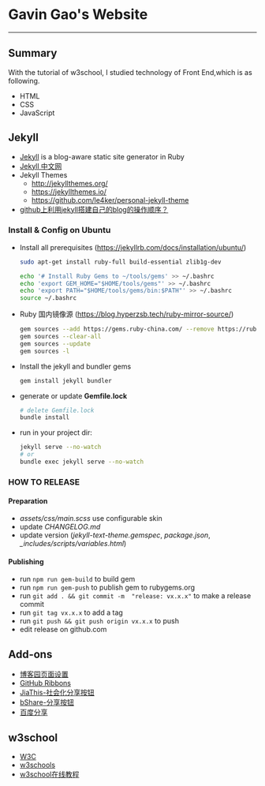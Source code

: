 # Gavin Gao's Website

----------

## Summary

With the tutorial of w3school, I studied technology of Front End,which is as following.

* HTML
* CSS
* JavaScript

## Jekyll

* [Jekyll](https://jekyllrb.com/) is a blog-aware static site generator in Ruby
* [Jekyll 中文网](https://www.jekyll.com.cn/)
* Jekyll Themes
  - http://jekyllthemes.org/
  - https://jekyllthemes.io/
  - https://github.com/le4ker/personal-jekyll-theme
* [github上利用jekyll搭建自己的blog的操作顺序？](https://www.zhihu.com/question/30018945?sort=created)

### Install & Config on Ubuntu

* Install all prerequisites (https://jekyllrb.com/docs/installation/ubuntu/)
  ```sh
  sudo apt-get install ruby-full build-essential zlib1g-dev

  echo '# Install Ruby Gems to ~/tools/gems' >> ~/.bashrc
  echo 'export GEM_HOME="$HOME/tools/gems"' >> ~/.bashrc
  echo 'export PATH="$HOME/tools/gems/bin:$PATH"' >> ~/.bashrc
  source ~/.bashrc
  ```

* Ruby 国内镜像源 (https://blog.hyperzsb.tech/ruby-mirror-source/)
  ```sh
  gem sources --add https://gems.ruby-china.com/ --remove https://rubygems.org/
  gem sources --clear-all
  gem sources --update
  gem sources -l
  ```

* Install the jekyll and bundler gems
  ```sh
  gem install jekyll bundler
  ```

* generate or update **Gemfile.lock**
  ```sh
  # delete Gemfile.lock
  bundle install
  ```

* run in your project dir: 
  ```sh
  jekyll serve --no-watch
  # or
  bundle exec jekyll serve --no-watch
  ```

### HOW TO RELEASE

#### Preparation

- *assets/css/main.scss* use configurable skin
- update *CHANGELOG.md*
- update version (*jekyll-text-theme.gemspec*, *package.json*, *_includes/scripts/variables.html*)

#### Publishing

- run `npm run gem-build` to build gem
- run `npm run gem-push` to publish gem to rubygems.org
- run `git add . && git commit -m  "release: vx.x.x"` to make a release commit
- run `git tag vx.x.x` to add a tag
- run `git push && git push origin vx.x.x` to push
- edit release on github.com

## Add-ons

* [博客园页面设置](http://www.cnblogs.com/zhaopei/p/4174811.html)
* [GitHub Ribbons](https://github.com/blog/273-github-ribbons)
* [JiaThis-社会化分享按钮](http://www.jiathis.com/)
* [bShare-分享按钮](http://www.bshare.cn/)
* [百度分享](http://share.baidu.com/)

## w3school

* [W3C](https://www.w3.org/)
* [w3schools](https://www.w3schools.com/)
* [w3school在线教程](http://www.w3school.com.cn/)

